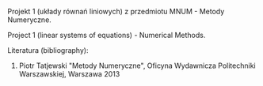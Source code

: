 Projekt 1 (układy równań liniowych) z przedmiotu MNUM - Metody Numeryczne.

Project 1 (linear systems of equations) - Numerical Methods.

Literatura (bibliography):
1) Piotr Tatjewski "Metody Numeryczne", Oficyna Wydawnicza Politechniki Warszawskiej, Warszawa 2013
